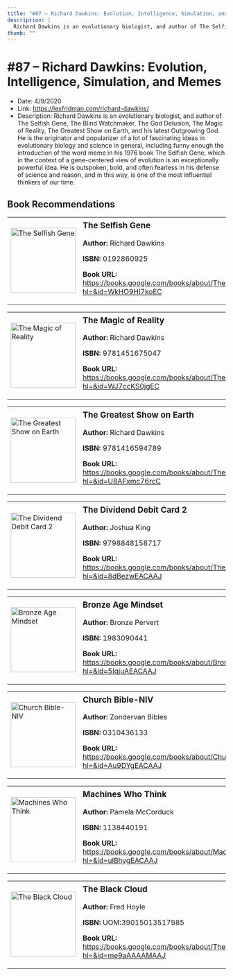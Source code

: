 ```yaml
---
title: "#87 – Richard Dawkins: Evolution, Intelligence, Simulation, and Memes"
description: |
  Richard Dawkins is an evolutionary biologist, and author of The Selfish Gene, The Blind Watchmaker, The God Delusion, The Magic of Reality, The Greatest Show on Earth, and his latest Outgrowing God. He is the originator and popularizer of a lot of fascinating ideas in evolutionary biology and science in general, including funny enough the introduction of the word meme in his 1976 book The Selfish Gene, which in the context of a gene-centered view of evolution is an exceptionally powerful idea. He is outspoken, bold, and often fearless in his defense of science and reason, and in this way, is one of the most influential thinkers of our time."
thumb: ""
---
```


# #87 – Richard Dawkins: Evolution, Intelligence, Simulation, and Memes

  - Date: 4/9/2020
  - Link: https://lexfridman.com/richard-dawkins/
  - Description: Richard Dawkins is an evolutionary biologist, and author of The Selfish Gene, The Blind Watchmaker, The God Delusion, The Magic of Reality, The Greatest Show on Earth, and his latest Outgrowing God. He is the originator and popularizer of a lot of fascinating ideas in evolutionary biology and science in general, including funny enough the introduction of the word meme in his 1976 book The Selfish Gene, which in the context of a gene-centered view of evolution is an exceptionally powerful idea. He is outspoken, bold, and often fearless in his defense of science and reason, and in this way, is one of the most influential thinkers of our time.

## Book Recommendations

<table style="border: none;"><tr style="border: none;"><td style="border: none;"><img src="https://books.google.com/books/content?id=WkHO9HI7koEC&printsec=frontcover&img=1&zoom=1&edge=curl&source=gbs_api" alt="The Selfish Gene" width="150" style="vertical-align: top;"></td><td style="border: none; vertical-align: top;"><h3 style='margin-top: 5'>The Selfish Gene</h3><p><strong>Author:</strong> Richard Dawkins</p><p><strong>ISBN:</strong> 0192860925</p><p><strong>Book URL:</strong> <a href="https://books.google.com/books/about/The_Selfish_Gene.html?hl=&id=WkHO9HI7koEC">https://books.google.com/books/about/The_Selfish_Gene.html?hl=&id=WkHO9HI7koEC</a></p></td></tr></table>
<table style="border: none;"><tr style="border: none;"><td style="border: none;"><img src="https://books.google.com/books/content?id=WJ7ccKS0jgEC&printsec=frontcover&img=1&zoom=1&edge=curl&source=gbs_api" alt="The Magic of Reality" width="150" style="vertical-align: top;"></td><td style="border: none; vertical-align: top;"><h3 style='margin-top: 5'>The Magic of Reality</h3><p><strong>Author:</strong> Richard Dawkins</p><p><strong>ISBN:</strong> 9781451675047</p><p><strong>Book URL:</strong> <a href="https://books.google.com/books/about/The_Magic_of_Reality.html?hl=&id=WJ7ccKS0jgEC">https://books.google.com/books/about/The_Magic_of_Reality.html?hl=&id=WJ7ccKS0jgEC</a></p></td></tr></table>
<table style="border: none;"><tr style="border: none;"><td style="border: none;"><img src="https://books.google.com/books/content?id=U8AFxmc76rcC&printsec=frontcover&img=1&zoom=1&edge=curl&source=gbs_api" alt="The Greatest Show on Earth" width="150" style="vertical-align: top;"></td><td style="border: none; vertical-align: top;"><h3 style='margin-top: 5'>The Greatest Show on Earth</h3><p><strong>Author:</strong> Richard Dawkins</p><p><strong>ISBN:</strong> 9781416594789</p><p><strong>Book URL:</strong> <a href="https://books.google.com/books/about/The_Greatest_Show_on_Earth.html?hl=&id=U8AFxmc76rcC">https://books.google.com/books/about/The_Greatest_Show_on_Earth.html?hl=&id=U8AFxmc76rcC</a></p></td></tr></table>
<table style="border: none;"><tr style="border: none;"><td style="border: none;"><img src="https://books.google.com/books/content?id=8dBezwEACAAJ&printsec=frontcover&img=1&zoom=1&source=gbs_api" alt="The Dividend Debit Card 2" width="150" style="vertical-align: top;"></td><td style="border: none; vertical-align: top;"><h3 style='margin-top: 5'>The Dividend Debit Card 2</h3><p><strong>Author:</strong> Joshua King</p><p><strong>ISBN:</strong> 9798848158717</p><p><strong>Book URL:</strong> <a href="https://books.google.com/books/about/The_Dividend_Debit_Card_2.html?hl=&id=8dBezwEACAAJ">https://books.google.com/books/about/The_Dividend_Debit_Card_2.html?hl=&id=8dBezwEACAAJ</a></p></td></tr></table>
<table style="border: none;"><tr style="border: none;"><td style="border: none;"><img src="None" alt="Bronze Age Mindset" width="150" style="vertical-align: top;"></td><td style="border: none; vertical-align: top;"><h3 style='margin-top: 5'>Bronze Age Mindset</h3><p><strong>Author:</strong> Bronze Pervert</p><p><strong>ISBN:</strong> 1983090441</p><p><strong>Book URL:</strong> <a href="https://books.google.com/books/about/Bronze_Age_Mindset.html?hl=&id=5IqjuAEACAAJ">https://books.google.com/books/about/Bronze_Age_Mindset.html?hl=&id=5IqjuAEACAAJ</a></p></td></tr></table>
<table style="border: none;"><tr style="border: none;"><td style="border: none;"><img src="https://books.google.com/books/content?id=Au9DYgEACAAJ&printsec=frontcover&img=1&zoom=1&source=gbs_api" alt="Church Bible-NIV" width="150" style="vertical-align: top;"></td><td style="border: none; vertical-align: top;"><h3 style='margin-top: 5'>Church Bible-NIV</h3><p><strong>Author:</strong> Zondervan Bibles</p><p><strong>ISBN:</strong> 0310436133</p><p><strong>Book URL:</strong> <a href="https://books.google.com/books/about/Church_Bible_NIV.html?hl=&id=Au9DYgEACAAJ">https://books.google.com/books/about/Church_Bible_NIV.html?hl=&id=Au9DYgEACAAJ</a></p></td></tr></table>
<table style="border: none;"><tr style="border: none;"><td style="border: none;"><img src="https://books.google.com/books/content?id=uIBhygEACAAJ&printsec=frontcover&img=1&zoom=1&source=gbs_api" alt="Machines Who Think" width="150" style="vertical-align: top;"></td><td style="border: none; vertical-align: top;"><h3 style='margin-top: 5'>Machines Who Think</h3><p><strong>Author:</strong> Pamela McCorduck</p><p><strong>ISBN:</strong> 1138440191</p><p><strong>Book URL:</strong> <a href="https://books.google.com/books/about/Machines_Who_Think.html?hl=&id=uIBhygEACAAJ">https://books.google.com/books/about/Machines_Who_Think.html?hl=&id=uIBhygEACAAJ</a></p></td></tr></table>
<table style="border: none;"><tr style="border: none;"><td style="border: none;"><img src="https://books.google.com/books/content?id=me9aAAAAMAAJ&printsec=frontcover&img=1&zoom=1&source=gbs_api" alt="The Black Cloud" width="150" style="vertical-align: top;"></td><td style="border: none; vertical-align: top;"><h3 style='margin-top: 5'>The Black Cloud</h3><p><strong>Author:</strong> Fred Hoyle</p><p><strong>ISBN:</strong> UOM:39015013517985</p><p><strong>Book URL:</strong> <a href="https://books.google.com/books/about/The_Black_Cloud.html?hl=&id=me9aAAAAMAAJ">https://books.google.com/books/about/The_Black_Cloud.html?hl=&id=me9aAAAAMAAJ</a></p></td></tr></table>
